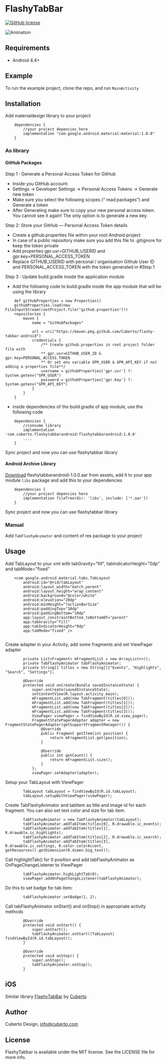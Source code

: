 # FlashyTabBar

[![GitHub license](https://img.shields.io/badge/license-MIT-lightgrey.svg)](https://raw.githubusercontent.com/Cuberto/flashy-tabbar-android/master/LICENSE)

![Animation](https://raw.githubusercontent.com/Cuberto/flashy-tabbar-android/master/Screenshots/animation.gif)

## Requirements

- Android 4.4+

## Example

To run the example project, clone the repo, and run `MainActivity`

## Installation
Add materialdesign library to your project

```
    dependencies {
        //your project depencies here
        implementation "com.google.android.material:material:1.0.0"
    } 
```

### As library

#### GitHub Packages

Step 1 : Generate a Personal Access Token for GitHub
- Inside you GitHub account:
- Settings -> Developer Settings -> Personal Access Tokens -> Generate new token
- Make sure you select the following scopes (“ read:packages”) and Generate a token
- After Generating make sure to copy your new personal access token. You cannot see it again! The only option is to generate a new key.

Step 2: Store your GitHub — Personal Access Token details
- Create a github.properties file within your root Android project
- In case of a public repository make sure you add this file to .gitignore for keep the token private
- Add properties gpr.usr=GITHUB_USERID and gpr.key=PERSONAL_ACCESS_TOKEN
- Replace GITHUB_USERID with personal / organisation Github User ID and PERSONAL_ACCESS_TOKEN with the token generated in #Step 1

Step 3 : Update build.gradle inside the application module
- Add the following code to build.gradle inside the app module that will be using the library
```
    def githubProperties = new Properties()
    githubProperties.load(new FileInputStream(rootProject.file("github.properties")))
    repositories {
        maven {
            name = "GitHubPackages"

            url = uri("https://maven.pkg.github.com/Cuberto/flashy-tabbar-android")
            credentials {
                /** Create github.properties in root project folder file with     
                ** gpr.usr=GITHUB_USER_ID & gpr.key=PERSONAL_ACCESS_TOKEN 
                ** Or set env variable GPR_USER & GPR_API_KEY if not adding a properties file**/
                username = githubProperties['gpr.usr'] ?: System.getenv("GPR_USER")
                password = githubProperties['gpr.key'] ?: System.getenv("GPR_API_KEY")
            }
        }
    }
```
- inside dependencies of the build.gradle of app module, use the following code
```
    dependencies {
        //consume library
        implementation 'com.cuberto.flashytabbarandroid:flashytabbarandroid:1.0.0'
        ....
    }
```
Sync project and now you can use flashytabbar library

#### Android Archive Library

[Download](https://github.com/Cuberto/flashy-tabbar-android/packages/93596) flashytabbarandroid-1.0.0.aar from assets, add it to your app module `libs` package and add this to your dependencies
```
    dependencies {
        //your project depencies here
        implementation fileTree(dir: 'libs', include: ['*.aar'])
    }

```
Sync project and now you can use flashytabbar library

### Manual

Add `TabFlashyAnimator` and content of res package to your project

## Usage

Add TabLayout to your xml with tabGravity="fill", tabIndicatorHeight="0dp" and tabMode="fixed"

```
    <com.google.android.material.tabs.TabLayout
        android:id="@+id/tabLayout"
        android:layout_width="match_parent"
        android:layout_height="wrap_content"
        android:background="@color/white"
        android:elevation="20dp"
        android:minHeight="?actionBarSize"
        android:paddingTop="10dp"
        android:paddingBottom="10dp"
        app:layout_constraintBottom_toBottomOf="parent"
        app:tabGravity="fill"
        app:tabIndicatorHeight="0dp"
        app:tabMode="fixed" />
        
```

Create adapter in your Activity, add some fragments and set ViewPager adapter
```
        private List<Fragment> mFragmentList = new ArrayList<>();
        private TabFlashyAnimator tabFlashyAnimator;
        private String[] titles = new String[]{"Events", "Highlights", "Search", "Settings"};
        
        @Override
        protected void onCreate(Bundle savedInstanceState) {
            super.onCreate(savedInstanceState);
            setContentView(R.layout.activity_main);
            mFragmentList.add(new TabFragment(titles[0]));
            mFragmentList.add(new TabFragment(titles[1]));
            mFragmentList.add(new TabFragment(titles[2]));
            mFragmentList.add(new TabFragment(titles[3]));
            ViewPager viewPager = findViewById(R.id.view_pager);
            FragmentStatePagerAdapter adapter = new FragmentStatePagerAdapter(getSupportFragmentManager()) {
                @Override
                public Fragment getItem(int position) {
                    return mFragmentList.get(position);
                }
        
                @Override
                public int getCount() {
                    return mFragmentList.size();
                }
            };
            viewPager.setAdapter(adapter);

```

Setup your TabLayout with ViewPager
```
        TabLayout tabLayout = findViewById(R.id.tabLayout);
        tabLayout.setupWithViewPager(viewPager);
```

Create TabFlashyAnimator and tabItem as title and image id for each fragment. You can also set text color and size for tab item.
```
        tabFlashyAnimator = new TabFlashyAnimator(tabLayout);
        tabFlashyAnimator.addTabItem(titles[0], R.drawable.ic_events);
        tabFlashyAnimator.addTabItem(titles[1], R.drawable.ic_highlights);
        tabFlashyAnimator.addTabItem(titles[2], R.drawable.ic_search);
        tabFlashyAnimator.addTabItem(titles[3], R.drawable.ic_settings, R.color.colorAccent, getResources().getDimension(R.dimen.big_text));
```
Call highlightTab() for 0 position and add tabFlashyAnimator as OnPageChangeListener to ViewPager
```
        tabFlashyAnimator.highLightTab(0);
        viewPager.addOnPageChangeListener(tabFlashyAnimator);
```

Do this to set badge for tab item:
```
        tabFlashyAnimator.setBadge(1, 2);
```


Call tabFlashyAnimator onStart() and onStop() in appropriate activity methods
```
        @Override
        protected void onStart() {
            super.onStart();
            tabFlashyAnimator.onStart((TabLayout) findViewById(R.id.tabLayout));
        }
    
        @Override
        protected void onStop() {
            super.onStop();
            tabFlashyAnimator.onStop();
        }
```

## iOS

Similar library [FlashyTabBar](https://github.com/Cuberto/flashy-tabbar) by [Cuberto](https://github.com/Cuberto)

## Author

Cuberto Design, info@cuberto.com

## License

FlashyTabbar is available under the MIT license. See the LICENSE file for more info.

